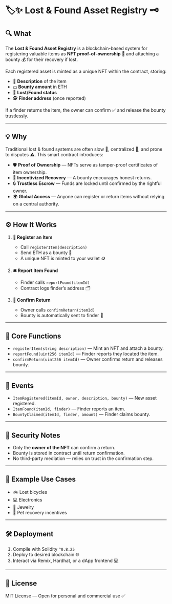 # 🏷✨ Lost & Found Asset Registry 🗝️

## **🔍 What**

The **Lost & Found Asset Registry** is a blockchain-based system for registering valuable items as **NFT proof-of-ownership** 🪪 and attaching a bounty 💰 for their recovery if lost.
  
Each registered asset is minted as a unique NFT within the contract, storing:
 
- 📜 **Description** of the item 
- 💵 **Bounty amount** in ETH  
- 📍 **Lost/Found status**
- 🕵️ **Finder address** (once reported)  

If a finder returns the item, the owner can confirm ✅ and release the bounty trustlessly.

---

## **💡 Why**

Traditional lost & found systems are often slow 🐢, centralized 🏢, and prone to disputes ⚠️. This smart contract introduces:

- 🛡 **Proof of Ownership** — NFTs serve as tamper-proof certificates of item ownership.
- 🎯 **Incentivized Recovery** — A bounty encourages honest returns.
- 🔒 **Trustless Escrow** — Funds are locked until confirmed by the rightful owner.
- 🌍 **Global Access** — Anyone can register or return items without relying on a central authority.

---

## **⚙️ How It Works**

1. **📌 Register an Item**

   - Call `registerItem(description)`
   - Send ETH as a bounty 💎
   - A unique NFT is minted to your wallet 🪙

2. **🛎 Report Item Found**

   - Finder calls `reportFound(itemId)`
   - Contract logs finder’s address 🗂

3. **🤝 Confirm Return**

   - Owner calls `confirmReturn(itemId)`
   - Bounty is automatically sent to finder 💸

---

## **🧩 Core Functions**

- `registerItem(string description)` — Mint an NFT and attach a bounty.
- `reportFound(uint256 itemId)` — Finder reports they located the item.
- `confirmReturn(uint256 itemId)` — Owner confirms return and releases bounty.

---

## **📢 Events**

- `ItemRegistered(itemId, owner, description, bounty)` — New asset registered.
- `ItemFound(itemId, finder)` — Finder reports an item.
- `BountyClaimed(itemId, finder, amount)` — Finder claims bounty.

---

## **🔐 Security Notes**

- Only the **owner of the NFT** can confirm a return.
- Bounty is stored in contract until return confirmation.
- No third-party mediation — relies on trust in the confirmation step.

---

## **📌 Example Use Cases**

- 🚲 Lost bicycles
- 💻 Electronics
- 💍 Jewelry
- 🐶 Pet recovery incentives

---

## **🛠 Deployment**

1. Compile with Solidity `^0.8.25`
2. Deploy to desired blockchain 🌐
3. Interact via Remix, Hardhat, or a dApp frontend 💻

---

## **📜 License**

MIT License — Open for personal and commercial use ✅
